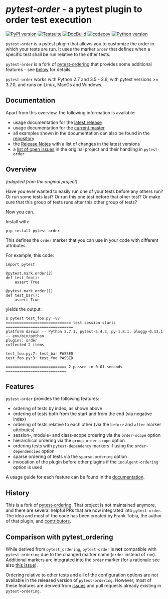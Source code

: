 _pytest-order_ - a pytest plugin to order test execution
========================================================

[![PyPI version](https://badge.fury.io/py/pytest-order.svg)](https://pypi.org/project/pytest-order) [![Testsuite](https://github.com/mrbean-bremen/pytest-order/workflows/Testsuite/badge.svg)](https://github.com/mrbean-bremen/pytest-order/actions?query=workflow%3ATestsuite) [![DocBuild](https://github.com/mrbean-bremen/pytest-order/workflows/DocBuild/badge.svg)](https://github.com/mrbean-bremen/pytest-order/actions?query=workflow%3ADocBuild) [![codecov](https://codecov.io/gh/mrbean-bremen/pytest-order/branch/master/graph/badge.svg?token=M9PHWZSHUU)](https://codecov.io/gh/mrbean-bremen/pytest-order) [![Python version](https://img.shields.io/pypi/pyversions/pytest-order.svg)](https://pypi.org/project/pytest-order)

`pytest-order` is a pytest plugin that allows you to customize the order in which
your tests are run. It uses the marker `order` that defines when a specific
test shall be run relative to the other tests. 

`pytest-order` is a fork of
[pytest-ordering](https://github.com/ftobia/pytest-ordering) that provides
some additional features - see [below](#comparison-with-pytest_ordering) for
details.

`pytest-order` works with Python 2.7 and 3.5 - 3.9, with pytest 
versions >= 3.7.0, and runs on Linux, MacOs and Windows.

Documentation
-------------
Apart from this overview, the following information is available:
- usage documentation for the [latest release](https://mrbean-bremen.github.io/pytest-order/stable/)
- usage documentation for the [current master](https://mrbean-bremen.github.io/pytest-order/dev/)
- all examples shown in the documentation can also be found in the 
  [repository](https://github.com/mrbean-bremen/pytest-order/tree/master/example)
- the [Release Notes](https://github.com/mrbean-bremen/pytest-order/blob/master/CHANGELOG.md)
  with a list of changes in the latest versions
- a [list of open issues](https://github.com/mrbean-bremen/pytest-order/blob/master/old_issues.md)
  in the original project and their handling in `pytest-order`

Overview
--------
_(adapted from the original project)_

Have you ever wanted to easily run one of your tests before any others run?
Or run some tests last? Or run this one test before that other test? Or
make sure that this group of tests runs after this other group of tests?

Now you can.

Install with:

    pip install pytest-order

This defines the ``order`` marker that you can use in your code with
different attributes. 

For example, this code:

    import pytest

    @pytest.mark.order(2)
    def test_foo():
        assert True

    @pytest.mark.order(1)
    def test_bar():
        assert True

yields the output:

    $ pytest test_foo.py -vv
    ============================= test session starts ==============================
    platform darwin -- Python 3.7.1, pytest-5.4.3, py-1.8.1, pluggy-0.13.1 -- env/bin/python
    plugins: order
    collected 2 items

    test_foo.py:7: test_bar PASSED
    test_foo.py:3: test_foo PASSED

    =========================== 2 passed in 0.01 seconds ===========================

Features
--------
`pytest-order` provides the following features:
- ordering of tests by index, as shown above
- ordering of tests both from the start and from the end (via negative
  index)
- ordering of tests relative to each other (via the `before` and `after`
  marker attributes) 
- session-, module- and class-scope ordering via the ``order-scope`` option
- hierarchical ordering via the ``group-order-scope`` option
- ordering tests with `pytest-dependency` markers if using the
  ``order-dependencies`` option
- sparse ordering of tests via the ``sparse-ordering`` option
- invocation of the plugin before other plugins if the
  ``indulgent-ordering`` option is used
  
A usage guide for each feature can be
found in the [documentation](https://mrbean-bremen.github.io/pytest-order/dev/).

History
-------
This is a fork of [pytest-ordering](https://github.com/ftobia/pytest-ordering).
That project is not maintained anymore, and there are several helpful PRs
that are now integrated into `pytest-order`. The idea and most of the code
has been created by Frank Tobia, the author of that plugin, and
[contributors](https://github.com/mrbean-bremen/pytest-order/blob/master/AUTHORS).

Comparison with pytest_ordering
-------------------------------
While derived from `pytest_ordering`, `pytest-order` is **not** compatible
with `pytest-ordering` due to the changed marker name (`order` instead of
`run`). Additional markers are integrated into the `order` marker (for a 
rationale see also
[this issue](https://github.com/ftobia/pytest-ordering/issues/38)).

Ordering relative to other tests and all of the configuration options are not
available in the released version of `pytest-ordering`.
However, most of these features are derived from 
[issues](https://github.com/mrbean-bremen/pytest-order/blob/master/old_issues.md)
and pull requests already existing in `pytest-ordering`. 
